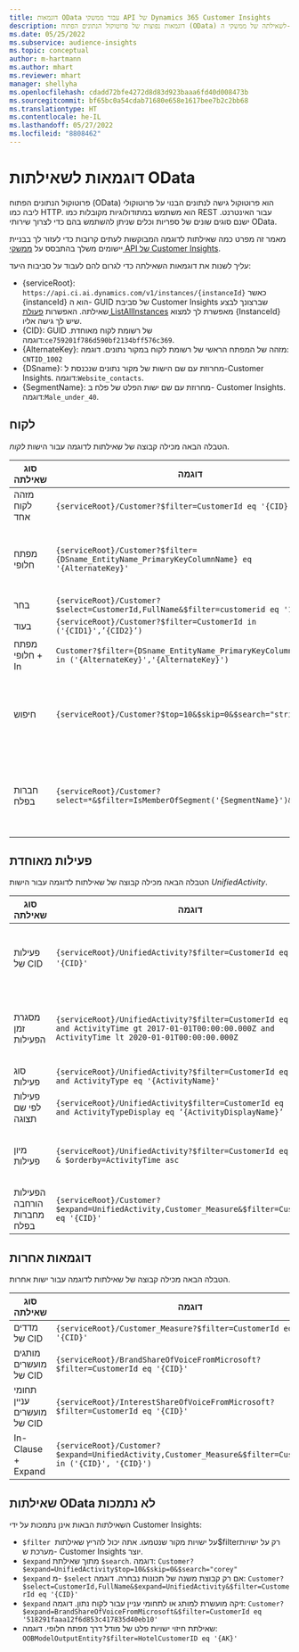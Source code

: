 ```yaml
---
title: דוגמאות OData עבור ממשקי API של Dynamics 365 Customer Insights
description: דוגמאות נפוצות של פרוטוקול הנתונים הפתוח (OData) לשאילתה של ממשקי ה-API של Customer Insights כדי לסקור נתונים.
ms.date: 05/25/2022
ms.subservice: audience-insights
ms.topic: conceptual
author: m-hartmann
ms.author: mhart
ms.reviewer: mhart
manager: shellyha
ms.openlocfilehash: cdadd72bfe4272d8d83d923baaa6fd40d008473b
ms.sourcegitcommit: bf65bc0a54cdab71680e658e1617bee7b2c2bb68
ms.translationtype: HT
ms.contentlocale: he-IL
ms.lasthandoff: 05/27/2022
ms.locfileid: "8808462"
---
```

# <a name="odata-query-examples"></a>דוגמאות לשאילתות OData

פרוטוקול הנתונים הפתוח (OData) הוא פרוטוקול גישה לנתונים הבנוי על פרוטוקולי ליבה כמו HTTP. הוא משתמש במתודולוגיות מקובלות כמו REST עבור האינטרנט. ישנם סוגים שונים של ספריות וכלים שניתן להשתמש בהם כדי לצרוך שירותי OData.

מאמר זה מפרט כמה שאילתות לדוגמה המבוקשות לעתים קרובות כדי לעזור לך בבניית יישומים משלך בהתבסס על [ממשקי API של Customer Insights](apis.md).

עליך לשנות את דוגמאות השאילתה כדי לגרום להם לעבוד על סביבות היעד: 

- {serviceRoot}: `https://api.ci.ai.dynamics.com/v1/instances/{instanceId}` כאשר {instanceId} הוא ה- GUID של סביבת Customer Insights שברצונך לבצע שאילתה. האפשרות [פעולת ListAllInstances](https://developer.ci.ai.dynamics.com/api-details#api=CustomerInsights&operation=Get-all-instances) מאפשרת לך למצוא {InstanceId} שיש לך גישה אליו.
- {CID}: ‏GUID של רשומת לקוח מאוחדת. דוגמה:`ce759201f786d590bf2134bff576c369`.
- {AlternateKey}: מזהה של המפתח הראשי של רשומת לקוח במקור נתונים. דוגמה: `CNTID_1002`
- {DSname}: מחרוזת עם שם הישות של מקור נתונים שנכנסת ל-Customer Insights. דוגמה:`Website_contacts`.
- {SegmentName}: מחרוזת עם שם ישות הפלט של פלח ב- Customer Insights. דוגמה:`Male_under_40`.

## <a name="customer"></a>לקוח

הטבלה הבאה מכילה קבוצה של שאילתות לדוגמה עבור הישות *לקוח*.

|סוג שאילתה |דוגמה  | הערה  |
|---------|---------|---------|
|מזהה לקוח אחד     | `{serviceRoot}/Customer?$filter=CustomerId eq '{CID}'`          |  |
|מפתח חלופי    | `{serviceRoot}/Customer?$filter={DSname_EntityName_PrimaryKeyColumnName} eq '{AlternateKey}'`         |  מפתחות חלופיים נשארים בישות הלקוח המאוחדת       |
|בחר   | `{serviceRoot}/Customer?$select=CustomerId,FullName&$filter=customerid eq '1'`        |         |
|בעוד    | `{serviceRoot}/Customer?$filter=CustomerId in ('{CID1}',’{CID2}’)`        |         |
|מפתח חלופי + In   | `Customer?$filter={DSname_EntityName_PrimaryKeyColumnName} in ('{AlternateKey}','{AlternateKey}')`         |         |
|חיפוש  | `{serviceRoot}/Customer?$top=10&$skip=0&$search="string"`        |   מחזירה את 10 התוצאות המובילות עבור מחרוזת חיפוש      |
|חברות בפלח  | `{serviceRoot}/Customer?select=*&$filter=IsMemberOfSegment('{SegmentName}')&$top=10`     | מחזירה מספר שורות מוגדר מראש מיישות הפילוח.      |

## <a name="unified-activity"></a>פעילות מאוחדת

הטבלה הבאה מכילה קבוצה של שאילתות לדוגמה עבור הישות *UnifiedActivity*.

|סוג שאילתה |דוגמה  | הערה  |
|---------|---------|---------|
|פעילות של CID     | `{serviceRoot}/UnifiedActivity?$filter=CustomerId eq '{CID}'`          | מפרט פעילויות של פרופיל לקוח ספציפי |
|מסגרת זמן הפעילות    | `{serviceRoot}/UnifiedActivity?$filter=CustomerId eq '{CID}' and ActivityTime gt 2017-01-01T00:00:00.000Z and ActivityTime lt 2020-01-01T00:00:00.000Z`     |  פעילויות של פרופיל לקוח במסגרת זמן       |
|סוג פעילות    |   `{serviceRoot}/UnifiedActivity?$filter=CustomerId eq '{CID}' and ActivityType eq '{ActivityName}'`        |         |
|פעילות לפי שם תצוגה     | `{serviceRoot}/UnifiedActivity$filter=CustomerId eq ‘{CID}’ and ActivityTypeDisplay eq ‘{ActivityDisplayName}’`        | |
|מיון פעילות    | `{serviceRoot}/UnifiedActivity?$filter=CustomerId eq ‘{CID}’ & $orderby=ActivityTime asc`     |  מיין פעילויות בסדר עולה או יורד       |
|הפעילות הורחבה מחברות בפלח  |   `{serviceRoot}/Customer?$expand=UnifiedActivity,Customer_Measure&$filter=CustomerId eq '{CID}'`     |         |

## <a name="other-examples"></a>דוגמאות אחרות

הטבלה הבאה מכילה קבוצה של שאילתות לדוגמה עבור ישות אחרות.

|סוג שאילתה |דוגמה  | הערה  |
|---------|---------|---------|
|מדדים של CID    | `{serviceRoot}/Customer_Measure?$filter=CustomerId eq '{CID}'`          |  |
|מותגים מועשרים של CID    | `{serviceRoot}/BrandShareOfVoiceFromMicrosoft?$filter=CustomerId eq '{CID}'`  |       |
|תחומי עניין מועשרים של CID    |   `{serviceRoot}/InterestShareOfVoiceFromMicrosoft?$filter=CustomerId eq '{CID}'`       |         |
|In-Clause + Expand     | `{serviceRoot}/Customer?$expand=UnifiedActivity,Customer_Measure&$filter=CustomerId in ('{CID}', '{CID}')`         | |

## <a name="not-supported-odata-queries"></a>שאילתות OData לא נתמכות

השאילתות הבאות אינן נתמכות על ידי Customer Insights:

- `$filter` על ישויות מקור שנטמעו. אתה יכול להריץ שאילתות ‏$‎‏filter‎‏ רק על ישויות מערכת ש- Customer Insights יוצר.
- `$expand` מתוך שאילתת `$search`. דוגמה: `Customer?$expand=UnifiedActivity$top=10&$skip=0&$search="corey"`
- `$expand` מ- `$select` אם רק קבוצת משנה של תכונות נבחרה. דוגמה: `Customer?$select=CustomerId,FullName&$expand=UnifiedActivity&$filter=CustomerId eq '{CID}'`
- `$expand` זיקה מועשרת למותג או לתחומי עניין עבור לקוח נתון. דוגמה: `Customer?$expand=BrandShareOfVoiceFromMicrosoft&$filter=CustomerId eq '518291faaa12f6d853c417835d40eb10'`
- שאילתת חיזוי ישויות פלט של מודל דרך מפתח חלופי. דוגמה: `OOBModelOutputEntity?$filter=HotelCustomerID eq '{AK}'`

